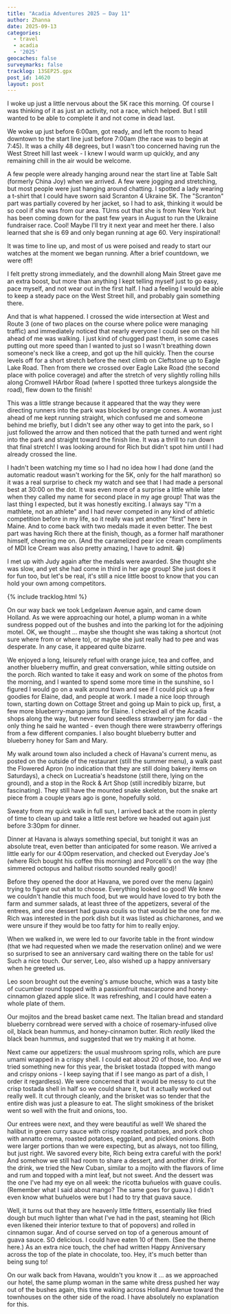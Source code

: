 ```yaml
---
title: "Acadia Adventures 2025 – Day 11"
author: Zhanna
date: 2025-09-13
categories: 
  - travel
  - acadia
  - '2025'
geocaches: false
surveymarks: false
tracklog: 13SEP25.gpx
post_id: 14620
layout: post
---
```


I woke up just a little nervous about the 5K race this morning. Of course I was thinking of it as just an activity, not a race, which helped. But I still wanted to be able to complete it and not come in dead last.

We woke up just before 6:00am, got ready, and left the room to head downtown to the start line just before 7:00am (the race was to begin at 7:45). It was a chilly 48 degrees, but I wasn't too concerned having run the West Street hill last week - I knew I would warm up quickly, and any remaining chill in the air would be welcome.

A few people were already hanging around near the start line at Table Salt (formerly China Joy) when we arrived. A few were jogging and stretching, but most people were just hanging around chatting. I spotted a lady wearing a t-shirt that I could have sworn said Scranton 4 Ukraine 5K. The "Scranton" part was partially covered by her jacket, so I had to ask, thinking it would be so cool if she was from our area. TUrns out that she is from New York but has been coming down for the past few years in August to run the Ukraine fundraiser race. Cool! Maybe I'll try it next year and meet her there. I also learned that she is 69 and only began running at age 60. Very inspirational!

It was time to line up, and most of us were poised and ready to start our watches at the moment we began running. After a brief countdown, we were off!

I felt pretty strong immediately, and the downhill along Main Street gave me an extra boost, but more than anything I kept telling myself just to go easy, pace myself, and not wear out in the first half. I had a feeling I would be able to keep a steady pace on the West Street hill, and probably gain something there.

And that is what happened. I crossed the wide intersection at West and Route 3 (one of two places on the course where police were managing traffic) and immediately noticed that nearly everyone I could see on the hill ahead of me was walking. I just kind of chugged past them, in some cases putting out more speed than I wanted to just so I wasn't breathing down someone's neck like a creep, and got up the hill quickly. Then the course levels off for a short stretch before the next climb on Cleftstone up to Eagle Lake Road. Then from there we crossed over Eagle Lake Road (the second place with police coverage) and after the stretch of very slightly rolling hills along Cromwell HArbor Road (where I spotted three turkeys alongside the road), flew down to the finish!

This was a little strange because it appeared that the way they were directing runners into the park was blocked by orange cones. A woman just ahead of me kept running straight, which confused me and someone behind me briefly, but I didn't see any other way to get into the park, so I just followed the arrow and then noticed that the path turned and went right into the park and straight toward the finish line. It was a thrill to run down that final stretch! I was looking around for Rich but didn't spot him until I had already crossed the line. 

I hadn't been watching my time so I had no idea how I had done (and the automatic readout wasn't working for the 5K, only for the half marathon) so it was a real surprise to check my watch and see that I had made a personal best at 30:00 on the dot. It was even more of a surprise a little while later when they called my name for second place in my age group! That was the last thing I expected, but it was honestly exciting. I always say "I'm a mathlete, not an athlete" and I had never competed in any kind of athletic competition before in my life, so it really was yet another "first" here in Maine. And to come back with two medals made it even better. The best part was having Rich there at the finish, though, as a former half marathoner himself, cheering me on. (And the caramelized pear ice cream compliments of MDI Ice Cream was also pretty amazing, I have to admit. :grin:)

I met up with Judy again after the medals were awarded. She thought she was slow, and yet she had come in third in her age group! She just does it for fun too, but let's be real, it's still a nice little boost to know that you can hold your own among competitors.

{% include tracklog.html %}

On our way back we took Ledgelawn Avenue again, and came down Holland. As we were approaching our hotel, a plump woman in a white sundress popped out of the bushes and into the parking lot for the adjoining motel. OK, we thought ... maybe she thought she was taking a shortcut (not sure where from or where to), or maybe she just really had to pee and was desperate. In any case, it appeared quite bizarre.

We enjoyed a long, leisurely refuel with orange juice, tea and coffee, and another blueberry muffin, and great conversation, while sitting outside on the porch. Rich wanted to take it easy and work on some of the photos from the morning, and I wanted to spend some more time in the sunshine, so I figured I would go on a walk around town and see if I could pick up a few goodies for Elaine, dad, and people at work. I made a nice loop through town, starting down on Cottage Street and going up Main to pick up, first, a few more blueberry-mango jams for Elaine. I checked all of the Acadia shops along the way, but never found seedless strawberry jam for dad - the only thing he said he wanted - even though there were strawberry offerings from a few different companies. I also bought blueberry butter and blueberry honey for Sam and Mary.

My walk around town also included a check of Havana's current menu, as posted on the outside of the restaurant (still the summer menu), a walk past the Flowered Apron (no indication that they are still doing bakery items on Saturdays), a check on Lucreatia's headstone (still there, lying on the ground), and a stop in the Rock & Art Shop (still incredibly bizarre, but fascinating). They still have the mounted snake skeleton, but the snake art piece from a couple years ago is gone, hopefully sold.

Sweaty from my quick walk in full sun, I arrived back at the room in plenty of time to clean up and take a little rest before we headed out again just before 3:30pm for dinner.

Dinner at Havana is always something special, but tonight it was an absolute treat, even better than anticipated for some reason. We arrived a little early for our 4:00pm reservation, and checked out Everyday Joe's (where Rich bought his coffee this morning) and Porcelli's on the way (the simmered octopus and halibut risotto sounded really good)! 

Before they opened the door at Havana, we pored over the menu (again) trying to figure out what to choose. Everything looked so good! We knew we couldn't handle this much food, but we would have loved to try both the farm and summer salads, at least three of the appetizers, several of the entrees, and one dessert had guava coulis so that would be the one for me. Rich was interested in the pork dish but it was listed as chicharones, and we were unsure if they would be too fatty for him to really enjoy.

When we walked in, we were led to our favorite table in the front window (that we had requested when we made the reservation online) and we were so surprised to see an anniversary card waiting there on the table for us! Such a nice touch. Our server, Leo, also wished up a happy anniversary when he greeted us.

Leo soon brought out the evening's amuse bouche, which was a tasty bite of cucumber round topped with a passionfruit mascarpone and honey-cinnamon glazed apple slice. It was refreshing, and I could have eaten a whole plate of them. 

Our mojitos and the bread basket came next. The Italian bread and standard blueberry cornbread were served with a choice of rosemary-infused olive oil, black bean hummus, and honey-cinnamon butter. Rich _really_ liked the black bean hummus, and suggested that we try making it at home.

Next came our appetizers: the usual mushroom spring rolls, which are pure umami wrapped in a crispy shell. I could eat about 20 of those, too. And we tried something new for this year, the brisket tostada (topped with mango and crispy onions - I keep saying that if I see mango as part of a dish, I order it regardless). We were concerned that it would be messy to cut the crisp tostada shell in half so we could share it, but it actually worked out really well. It cut through cleanly, and the brisket was so tender that the entire dish was just a pleasure to eat. The slight smokiness of the brisket went so well with the fruit and onions, too.

Our entrees were next, and they were beautiful as well! We shared the halibut in green curry sauce with crispy roasted potatoes, and pork chop with annatto crema, roasted potatoes, eggplant, and pickled onions. Both were larger portions than we were expecting, but as always, not too filling, but just right. We savored every bite, Rich being extra careful with the pork! And somehow we still had room to share a dessert, and another drink. For the drink, we tried the New Cuban, similar to a mojito with the flavors of lime and rum and topped with a mint leaf, but not sweet. And the dessert was the one I've had my eye on all week: the ricotta buñuelos with guave coulis. (Remember what I said about mango? The same goes for guava.) I didn't even know what buñuelos were but I had to try that guava sauce.

Well, it turns out that they are heavenly little fritters, essentially like fried dough but much lighter than what I've had in the past, steaming hot (Rich even likened their interior texture to that of popovers) and rolled in cinnamon sugar. And of course served on top of a generous amount of guava sauce. SO delicious. I could have eaten 10 of them. (See the theme here.) As an extra nice touch, the chef had written Happy Anniversary across the top of the plate in chocolate, too. Hey, it's much better than being sung to!

On our walk back from Havana, wouldn't you know it ... as we approached our hotel, the same plump woman in the same white dress pushed her way out of the bushes again, this time walking across Holland Avenue toward the townhouses on the other side of the road. I have absolutely no explanation for this.

